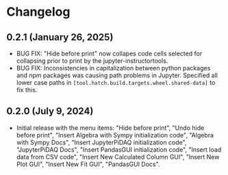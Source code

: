 # Changelog

<!-- <START NEW CHANGELOG ENTRY> -->
<!-- <END NEW CHANGELOG ENTRY> -->
## 0.2.1 (January 26, 2025)
* BUG FIX: "Hide before print" now collapes code cells selected for 
  collapsing prior to print by the jupyter-instructortools.
* BUG FIX: Inconsistencies in capitalization between python packages and npm 
  packages was causing path problems in Jupyter. Specified all lower case 
  paths in `[tool.hatch.build.targets.wheel.shared-data]` to fix this.
## 0.2.0 (July 9, 2024)
* Initial release with the menu items: "Hide before print", "Undo hide before 
  print", "Insert 
  Algebra with Sympy initialization code", "Algebra with Sympy Docs", "Insert 
  JupyterPiDAQ initialization code", "JupyterPiDAQ Docs", "Insert PandasGUI 
  initialization code", "Insert load data from CSV code", "Insert New 
  Calculated 
  Column GUI", 
  "Insert New Plot 
  GUI", "Insert New Fit GUI", "PandasGUI Docs".

